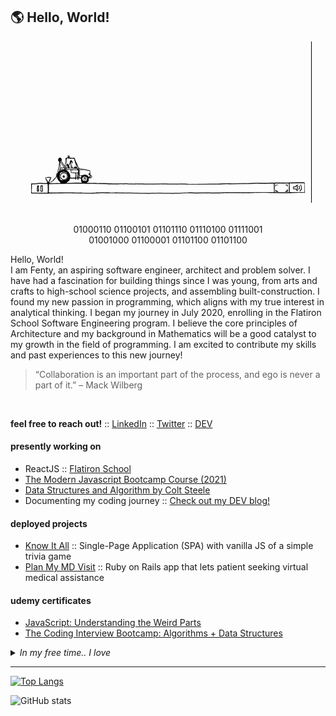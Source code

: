 ## :earth_americas:	Hello, World!

<div align="center">
  <img src="./icons/main.gif">
</div> 

<br>
  
<p align="center">
  01000110 01100101 01101110 01110100 01111001<br>
  01001000 01100001 01101100 01101100
</p>

<p>
Hello, World!<br>
I am Fenty, an aspiring software engineer, architect and problem solver. I have had a fascination for building things since I was young, from arts and crafts to high-school science projects, and assembling built-construction. I found my new passion in programming, which aligns with my true interest in analytical thinking. I began my journey in July 2020, enrolling in the Flatiron School Software Engineering program. I believe the core principles of Architecture and my background in Mathematics will be a good catalyst to my growth in the field of programming. I am excited to contribute my skills and past experiences to this new journey!
</p>

> <p>“Collaboration is an important part of the process, and ego is never a part of it.” 
> – Mack Wilberg</p>

<br>

<strong>feel free to reach out!</strong> :: <a href="https://www.linkedin.com/in/fentybit/" target="_blank">LinkedIn</a> :: <a href="https://twitter.com/fentybit" target="_blank">Twitter</a> :: <a href="https://dev.to/fentybit" target="_blank">DEV</a>

#### presently working on
<ul>
  <li>ReactJS :: <a href="https://www.flatironschool.com">Flatiron School</a>
  <li><a href="https://www.udemy.com/course/javascript-beginners-complete-tutorial/">The Modern Javascript Bootcamp Course (2021)</a>
  <li><a href="https://www.udemy.com/course/js-algorithms-and-data-structures-masterclass/">Data Structures and Algorithm by Colt Steele</a>
  <li>Documenting my coding journey :: <a href="https://dev.to/fentybit">Check out my DEV blog!</a></li>
</ul>

#### deployed projects
<ul>
  <li><a href="https://lets-know-it-all.netlify.app/">Know It All</a> :: Single-Page Application (SPA) with vanilla JS of a simple trivia game
  <li><a href="https://plan-my-md-visit.herokuapp.com/">Plan My MD Visit</a> :: Ruby on Rails app that lets patient seeking virtual medical assistance
</ul>

#### udemy certificates
<ul>
  <li><a href="./udemy/JS_Understanding_the_Weird_Parts.jpg">JavaScript: Understanding the Weird Parts</a>
  <li><a href="./udemy/The_Coding_Interview_Bootcamp_DSA.jpg">The Coding Interview Bootcamp: Algorithms + Data Structures</a>
</ul>

<details>
  <summary><i>In my free time.. I love</i></summary>
  <ul>
    <li>:stew: Cooking</li>
    <li>:dog2: Hiking with my <a href="https://www.instagram.com/shibaogram/">Doge</a></li>
    <li>:basketball: Watching Lakers games, go Caruso!</li>
    <li>:books: Reading, currently on Mindset: The New Psychology of Success by Carol Dweck</li>
  <ul>
</details>
    
---
    
[![Top Langs](https://github-readme-stats.vercel.app/api/top-langs/?username=fentybit&layout=compact&theme=graywhite&show_icons=true)](https://github.com/fentybit/github-readme-stats)

![GitHub stats](https://github-readme-stats.vercel.app/api?username=fentybit&theme=graywhite&show_icons=true)
